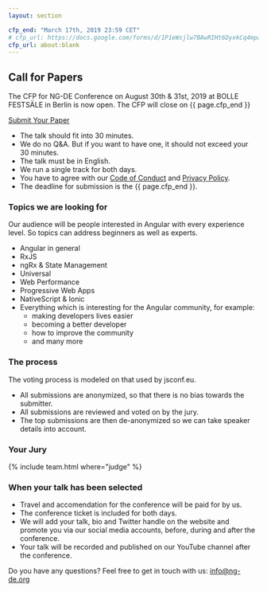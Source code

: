```yaml
---
layout: section

cfp_end: "March 17th, 2019 23:59 CET"
# cfp_url: https://docs.google.com/forms/d/1P1eWsjlw7BAwRIHt6DyxkCq4mpaek_2aM8rtiF0D7pg
cfp_url: about:blank
---
```


## Call for Papers

The CFP for NG-DE Conference on August 30th & 31st, 2019 at BOLLE FESTSÄLE in Berlin is now open.
The CFP will close on {{ page.cfp_end }}

<div class="cfp">
  <div class="cfp__cta">
    <a class="button button--xlarge" href="{{ page.cfp_url }}" target="_blank" rel="nofollow noopener">
      <span class="button__scale">Submit Your Paper</span>
    </a>
  </div>
</div>

- The talk should fit into 30 minutes.
- We do no Q&A. But if you want to have one, it should not exceed your 30 minutes.
- The talk must be in English.
- We run a single track for both days.
- You have to agree with our [Code of Conduct](/code-of-conduct) and [Privacy Policy](/data-privacy).
- The deadline for submission is the {{ page.cfp_end }}.

### Topics we are looking for

Our audience will be people interested in Angular with every experience level. So topics can address beginners as well as experts.

- Angular in general
- RxJS
- ngRx & State Management
- Universal
- Web Performance
- Progressive Web Apps
- NativeScript & Ionic
- Everything which is interesting for the Angular community, for example:
  - making developers lives easier
  - becoming a better developer
  - how to improve the community
  - and many more

### The process

The voting process is modeled on that used by jsconf.eu.

- All submissions are anonymized, so that there is no bias towards the submitter.
- All submissions are reviewed and voted on by the jury.
- The top submissions are then de-anonymized so we can take speaker details into account.

### Your Jury

{% include team.html where="judge" %}

### When your talk has been selected

- Travel and accomendation for the conference will be paid for by us.
- The conference ticket is included for both days.
- We will add your talk, bio and Twitter handle on the website and promote you via our social media accounts, before, during and after the conference.
- Your talk will be recorded and published on our YouTube channel after the conference.

Do you have any questions? Feel free to get in touch with us: [info@ng-de.org](mailto:info@ng-de.org)
